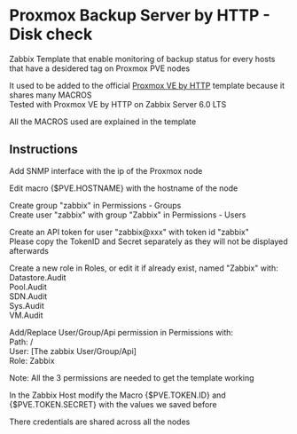 # Proxmox Backup Server by HTTP - Disk check
Zabbix Template that enable monitoring of backup status for every hosts that have a desidered tag on Proxmox PVE nodes  

It used to be added to the official [Proxmox VE by HTTP](https://www.zabbix.com/integrations/proxmox) template because it shares many MACROS  
Tested with Proxmox VE by HTTP on Zabbix Server 6.0 LTS

All the MACROS used are explained in the template  

## Instructions
Add SNMP interface with the ip of the Proxmox node  

Edit macro {$PVE.HOSTNAME} with the hostname of the node  

Create group "zabbix" in Permissions - Groups  
Create user "zabbix" with group "Zabbix" in Permissions - Users  

Create an API token for user "zabbix@xxx" with token id "zabbix"  
Please copy the TokenID and Secret separately as they will not be displayed afterwards  

Create a new role in Roles, or edit it if already exist, named "Zabbix" with:  
Datastore.Audit  
Pool.Audit  
SDN.Audit  
Sys.Audit  
VM.Audit  

Add/Replace User/Group/Api permission in Permissions with:  
Path: /  
User: [The zabbix User/Group/Api]  
Role: Zabbix  

Note: All the 3 permissions are needed to get the template working  

In the Zabbix Host modify the Macro {$PVE.TOKEN.ID} and {$PVE.TOKEN.SECRET} with the values we saved before  

There credentials are shared across all the nodes  
